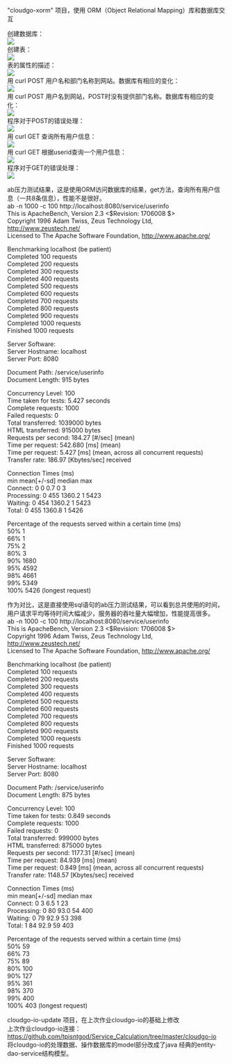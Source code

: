 "cloudgo-xorm" 项目，使用 ORM（Object Relational Mapping）库和数据库交互  

创建数据库：  
![](PrintScreens/createdatabase.png)  
创建表：  
![](PrintScreens/createtables.png)  
表的属性的描述：  
![](PrintScreens/describetable.png)  
用 curl POST 用户名和部门名称到网站。数据库有相应的变化：  
![](PrintScreens/post.png)  
用 curl POST 用户名到网站，POST时没有提供部门名称。数据库有相应的变化：  
![](PrintScreens/postnodept.png)  
程序对于POST的错误处理：  
![](PrintScreens/posterrorhandle.png)  
用 curl GET 查询所有用户信息：  
![](PrintScreens/get.png)  
用 curl GET 根据userid查询一个用户信息：  
![](PrintScreens/getsuccess.png)  
程序对于GET的错误处理：  
![](PrintScreens/geterrorhandle.png)  

ab压力测试结果，这是使用ORM访问数据库的结果，get方法，查询所有用户信息（一共8条信息），性能不是很好。  
ab -n 1000 -c 100 http://localhost:8080/service/userinfo  
This is ApacheBench, Version 2.3 <$Revision: 1706008 $>  
Copyright 1996 Adam Twiss, Zeus Technology Ltd, http://www.zeustech.net/  
Licensed to The Apache Software Foundation, http://www.apache.org/  

Benchmarking localhost (be patient)  
Completed 100 requests  
Completed 200 requests  
Completed 300 requests  
Completed 400 requests  
Completed 500 requests  
Completed 600 requests  
Completed 700 requests  
Completed 800 requests  
Completed 900 requests  
Completed 1000 requests  
Finished 1000 requests  


Server Software:          
Server Hostname:        localhost  
Server Port:            8080  

Document Path:          /service/userinfo  
Document Length:        915 bytes  

Concurrency Level:      100  
Time taken for tests:   5.427 seconds  
Complete requests:      1000  
Failed requests:        0  
Total transferred:      1039000 bytes  
HTML transferred:       915000 bytes  
Requests per second:    184.27 [#/sec] (mean)  
Time per request:       542.680 [ms] (mean)  
Time per request:       5.427 [ms] (mean, across all concurrent requests)  
Transfer rate:          186.97 [Kbytes/sec] received  

Connection Times (ms)  
              min  mean[+/-sd] median   max  
Connect:        0    0   0.7      0       3  
Processing:     0  455 1360.2      1    5423  
Waiting:        0  454 1360.2      1    5423  
Total:          0  455 1360.8      1    5426  

Percentage of the requests served within a certain time (ms)  
  50%      1  
  66%      1  
  75%      2  
  80%      3  
  90%   1680  
  95%   4592  
  98%   4661  
  99%   5349  
 100%   5426 (longest request)  
 
 作为对比，这是直接使用sql语句的ab压力测试结果，可以看到总共使用的时间，用户请求平均等待时间大幅减少，服务器的吞吐量大幅增加，性能提高很多。  
 ab -n 1000 -c 100 http://localhost:8080/service/userinfo  
This is ApacheBench, Version 2.3 <$Revision: 1706008 $>  
Copyright 1996 Adam Twiss, Zeus Technology Ltd, http://www.zeustech.net/  
Licensed to The Apache Software Foundation, http://www.apache.org/  

Benchmarking localhost (be patient)  
Completed 100 requests  
Completed 200 requests  
Completed 300 requests  
Completed 400 requests  
Completed 500 requests  
Completed 600 requests  
Completed 700 requests  
Completed 800 requests  
Completed 900 requests  
Completed 1000 requests  
Finished 1000 requests  


Server Software:          
Server Hostname:        localhost  
Server Port:            8080  

Document Path:          /service/userinfo  
Document Length:        875 bytes  

Concurrency Level:      100  
Time taken for tests:   0.849 seconds  
Complete requests:      1000  
Failed requests:        0  
Total transferred:      999000 bytes  
HTML transferred:       875000 bytes  
Requests per second:    1177.31 [#/sec] (mean)  
Time per request:       84.939 [ms] (mean)  
Time per request:       0.849 [ms] (mean, across all concurrent requests)  
Transfer rate:          1148.57 [Kbytes/sec] received  

Connection Times (ms)  
              min  mean[+/-sd] median   max  
Connect:        0    3   6.5      1      23  
Processing:     0   80  93.0     54     400  
Waiting:        0   79  92.9     53     398  
Total:          1   84  92.9     59     403  

Percentage of the requests served within a certain time (ms)  
  50%     59  
  66%     73  
  75%     89  
  80%    100  
  90%    127  
  95%    361  
  98%    370  
  99%    400  
 100%    403 (longest request)  
 
cloudgo-io-update 项目，在上次作业cloudgo-io的基础上修改  
上次作业cloudgo-io连接：https://github.com/tpisntgod/Service_Calculation/tree/master/cloudgo-io    
将cloudgo-io的处理数据、操作数据库的model部分改成了java 经典的entity-dao-service结构模型。    
